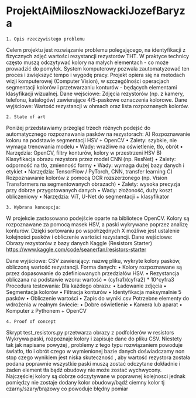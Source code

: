 # ProjektAiMiloszNowackiJozefBaryza
    1. Opis rzeczywistego problemu
Celem projektu jest rozwiązanie problemu polegającego, na identyfikacji z fizycznych zdjęć wartości rezystancji rezystorów THT. W praktyce technicy często muszą odczytywać kolory na małych elementach - co może prowadzić do pomyłek. System komputerowy pozwala zautomatyzować ten proces i zwiększyć tempo i wygodę pracy. Projekt opiera się na metodach wizji komputerowej (Computer Vision), w szczególności operacjach segmentacji kolorów i przetwarzaniu konturów - będących elementami klasyfikacji wizualnej.
Dane wejściowe:
Zdjęcia rezystorów (np. z kamery, telefonu, katalogów) zawierające 4/5-paskowe oznaczenia kolorowe.
Dane wyjściowe:
Wartość rezystancji w ohmach oraz lista rozpoznanych kolorów.

    2. State of art
Poniżej przedstawiamy przegląd trzech różnych podejść do automatycznego rozpoznawania pasków na rezystorach:
    A) Rozpoznawanie koloru na podstawie segmentacji HSV + OpenCV 
    • Zalety: szybkie, nie wymaga trenowania modelu
    • Wady: wrażliwe na oświetlenie, tło, obrót
    • Narzędzia: OpenCV, filtry konturów, kolory w przestrzeni HSV
    B) Klasyfikacja obrazu rezystora przez model CNN (np. ResNet)
    • Zalety: odporność na tło, zmienność formy
    • Wady: wymaga dużej bazy danych i etykiet
    • Narzędzia: TensorFlow / PyTorch, CNN, transfer learning
    C) Rozpoznawanie kolorów z pomocą OCR rozszerzonego (np. Vision Transformers na segmentowanych obrazach)
    • Zalety: wysoka precyzja przy dobrze przygotowanych danych
    • Wady: złożoność, duży koszt obliczeniowy
    • Narzędzia: ViT, U-Net do segmentacji + klasyfikator

    3. Wybrana koncepcja:
W projekcie zastosowano podejście oparte na bibliotece OpenCV. Kolory są rozpoznawane za pomocą masek HSV, a paski wykrywane poprzez analizę konturów. Dzięki sortowaniu po współrzędnych X możliwe jest ustalenie kolejności pasków i obliczenie wartości rezystancji.
Dane wejściowe:
Obrazy rezystorów z bazy danych Kaggle (Resistors Starter)
https://www.kaggle.com/code/seanerfan/resistors-starter

Dane wyjściowe:
CSV zawierający: nazwę pliku, wykryte kolory pasków, obliczoną wartość rezystancji.
Forma danych:
    • Kolory rozpoznawane są przez dopasowanie do zdefiniowanych przedziałów HSV.
    • Rezystancja obliczana na podstawie wzoru:  wartość = (cyfra1)(cyfra2) * 10^cyfra3
Procedura testowania:
Dla każdego obrazu:
    • Ładowanie zdjęcia
    • Segmentacja kolorów
    • Filtracja konturów
    • Identyfikacja maksymalnie 5 pasków
    • Obliczenie wartości
    • Zapis do wyniki.csv
Potrzebne elementy do wdrożenia w realnym świecie:
    • Dobre oświetlenie
    • Kamera lub aparat
    • Komputer z Pythonem + OpenCV

    4. Proof of concept
Skrypt test_resistors.py przetwarza obrazy z podfolderów w resistors Wykrywa paski, rozpoznaje kolory i zapisuje dane do pliku CSV. Niestety tak jak napisane powyżej , problemy z tego typu rozwiązaniem powoduje światło, tło i obrót czego w wymienionej bazie danych doświadczamy non stop czego wynikiem jest niska skuteczność , aby wartość rezystora została podana poprawnie wszystkie paski muszą zostać odczytane dokładnie i żaden element tła bądź obudowy nie może zostać  wychwycony. Najczęściej kolory są dobrze odczytywane w poprawnej kolejnosci jednak pomiędzy nie zostaje dodany kolor obudowy/bądź ciemny kolor tj czarny/szary/brązowy co powoduje błędny pomiar 
